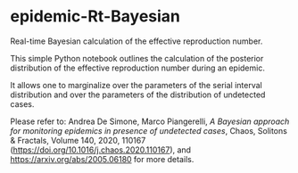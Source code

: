 # epidemic-Rt-Bayesian
Real-time Bayesian calculation of the effective reproduction number.

This simple Python notebook outlines the calculation of the posterior distribution of the
effective reproduction number during an epidemic.

It allows one to marginalize over the parameters of the  serial interval distribution and 
over the parameters of the distribution of undetected cases.

Please refer to:
Andrea De Simone, Marco Piangerelli,
*A Bayesian approach for monitoring epidemics in presence of undetected cases*,
Chaos, Solitons & Fractals, Volume 140, 2020, 110167
(https://doi.org/10.1016/j.chaos.2020.110167), 
and https://arxiv.org/abs/2005.06180 for more details.
